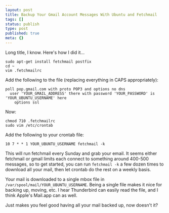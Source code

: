 ```yaml
---
layout: post
title: Backup Your Gmail Account Messages With Ubuntu and Fetchmail
tags: []
status: publish
type: post
published: true
meta: {}
---
```


Long title, I know. Here's how I did it...

```
sudo apt-get install fetchmail postfix
cd ~
vim .fetchmailrc
```

Add the following to the file (replacing everything in CAPS appropriately):

```
poll pop.gmail.com with proto POP3 and options no dns
  user 'YOUR_GMAIL_ADDRESS' there with password 'YOUR_PASSWORD' is 'YOUR_UBUNTU_USERNAME' here
    options ssl
```

Now:

```
chmod 710 .fetchmailrc
sudo vim /etc/crontab
```

Add the following to your crontab file:

```
10 7 * * 1 YOUR_UBUNTU_USERNAME fetchmail -k
```

This will run fetchmail every Sunday and grab your email. It seems either fetchmail or gmail limits each connect to something around 400-500 messages, so to get started, you can run `fetchmail -k` a few dozen times to download all your mail, then let crontab do the rest on a weekly basis.

Your mail is downloaded to a single mbox file in `/var/spool/mail/YOUR_UBUNTU_USERNAME`. Being a single file makes it nice for backing up, moving, etc. I hear Thunderbird can easily read the file, and I think Apple's Mail.app can as well.

Just makes you feel good having all your mail backed up, now doesn't it?
